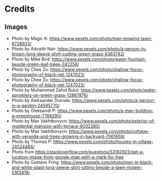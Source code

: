# Credits

## Images

- Photo by Magic K: https://www.pexels.com/photo/man-mowing-lawn-6728933/
- Photo by Advaith Nair: https://www.pexels.com/photo/a-person-in-brown-long-sleeve-shirt-cutting-green-grass-6363742/
- Photo by Mike Bird: https://www.pexels.com/photo/water-fountain-beside-green-leaf-trees-242258/
- Photo by Chee Zu: https://www.pexels.com/photo/shallow-focus-photography-of-black-net-1247023/
- Photo by Chee Zu: https://www.pexels.com/photo/shallow-focus-photography-of-black-net-1247023/
- Photo by Muhammed Zahid Bulut: https://www.pexels.com/photo/water-sprinklers-on-green-grass-12887876/
- Photo by Aleksander Dumała: https://www.pexels.com/photo/a-person-in-a-garden-24595770/
- Photo by Oleksandr P: https://www.pexels.com/photo/a-man-building-a-greenhouse-7768290/
- Photo by Max Vakhtbovycn: https://www.pexels.com/photo/exterior-of-residential-mansion-with-terrace-6032280/
- Photo by Max Vakhtbovycn: https://www.pexels.com/photo/cottage-with-veranda-and-trees-growing-in-backyard-7061659/
- Photo by Thomas P: https://www.pexels.com/photo/houses-in-village-24524484/
- Photo from https://stackoverflow.com/questions/53162923/get-a-location-image-from-google-map-with-a-mark-for-free
- Photo by Gustavo Fring: https://www.pexels.com/photo/man-in-black-and-white-plaid-long-sleeve-shirt-sitting-beside-a-lawn-mower-5163419/